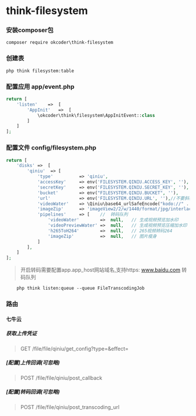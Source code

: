 # think-filesystem

### 安装composer包

```composer require okcoder\think-filesystem```

### 创建表

```php think filesystem:table```

### 配置应用 app/event.php

```php
return [
    'listen'    =>  [
        'AppInit'   =>  [
            \okcoder\think\filesystem\AppInitEvent::class
        ]
    ]
];
```

### 配置文件 config/filesystem.php

```php
return [
    'disks' =>  [
        'qiniu'  => [
            'type'          => 'qiniu',
            'accessKey'     => env('FILESYSTEM.QINIU.ACCESS_KEY', ''),
            'secretKey'     => env('FILESYSTEM.QINIU.SECRET_KEY', ''),
            'bucket'        => env("FILESYSTEM.QINIU.BUCKET", ''),
            'url'           => env('FILESYSTEM.QINIU.URL', ''),//不要斜杠结尾，此处为URL地址域名。
            'videoWater'    => \Qiniu\base64_urlSafeEncode("kodo://" . env("FILESYSTEM.QINIU.BUCKET", '') . '/system/water.png') . '/wmGravity/SouthEast/wmScale/0.2/wmOffsetX/-20/wmOffsetY/-20',  // 视频水印
            'imageZip'      => 'imageView2/2/w/1440/format/jpg/interlace/1/q/40/ignore-error/1|imageslim', // 图片瘦身
            'pipelines'     => [    //  转码队列
                'videoWater'        =>  null,   // 生成视频预览加水印
                'videoPreviewWater' =>  null,   // 生成视频预览压缩加水印
                'h265ToH264'        =>  null,   // 265视频转码264
                'imageZip'          =>  null,   // 图片瘦身
            ]
        ],
    ]
];
```

> 开启转码需要配置app.app_host网站域名,支持https:   www.baidu.com
> 转码队列
```
    php think listen:queue --queue FileTranscodingJob
```

### 路由

#### 七牛云

##### 获取上传凭证

> GET /file/file/qiniu/get_config?type=&effect=

##### [配置]上传回调(可忽略)

> POST /file/file/qiniu/post_callback

##### [配置]转码回调(可忽略)

> POST /file/file/qiniu/post_transcoding_url
